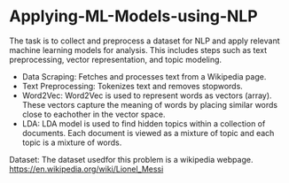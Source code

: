 # Applying-ML-Models-using-NLP  
The task is to collect and preprocess a dataset for NLP and apply relevant machine learning models for analysis. This includes steps such as text preprocessing, vector representation, and topic modeling.
- Data Scraping: Fetches and processes text from a Wikipedia page.
- Text Preprocessing: Tokenizes text and removes stopwords.
- Word2Vec: Word2Vec is used to represent words as vectors (array). These vectors capture the meaning of words by placing similar words close to eachother in the vector space.
- LDA: LDA model is used to find hidden topics within a collection of documents. Each document is viewed as a mixture of topic and each topic is a mixture of words.

Dataset: The dataset usedfor this problem is a wikipedia webpage. https://en.wikipedia.org/wiki/Lionel_Messi
